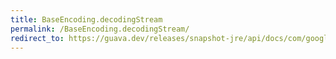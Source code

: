 ```yaml
---
title: BaseEncoding.decodingStream
permalink: /BaseEncoding.decodingStream/
redirect_to: https://guava.dev/releases/snapshot-jre/api/docs/com/google/common/io/BaseEncoding.html#decodingStream-java.io.Reader-
---
```

